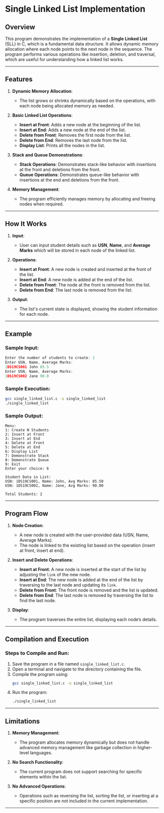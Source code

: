 # Single Linked List Implementation

## Overview

This program demonstrates the implementation of a **Single Linked List** (SLL) in C, which is a fundamental data structure. It allows dynamic memory allocation where each node points to the next node in the sequence. The program performs various operations like insertion, deletion, and traversal, which are useful for understanding how a linked list works.

---

## Features

1. **Dynamic Memory Allocation**:
   - The list grows or shrinks dynamically based on the operations, with each node being allocated memory as needed.
   
2. **Basic Linked List Operations**:
   - **Insert at Front**: Adds a new node at the beginning of the list.
   - **Insert at End**: Adds a new node at the end of the list.
   - **Delete from Front**: Removes the first node from the list.
   - **Delete from End**: Removes the last node from the list.
   - **Display List**: Prints all the nodes in the list.

3. **Stack and Queue Demonstrations**:
   - **Stack Operations**: Demonstrates stack-like behavior with insertions at the front and deletions from the front.
   - **Queue Operations**: Demonstrates queue-like behavior with insertions at the end and deletions from the front.

4. **Memory Management**:
   - The program efficiently manages memory by allocating and freeing nodes when required.

---

## How It Works

1. **Input**:  
   - User can input student details such as **USN**, **Name**, and **Average Marks** which will be stored in each node of the linked list.

2. **Operations**:
   - **Insert at Front**: A new node is created and inserted at the front of the list.
   - **Insert at End**: A new node is added at the end of the list.
   - **Delete from Front**: The node at the front is removed from the list.
   - **Delete from End**: The last node is removed from the list.

3. **Output**:  
   - The list's current state is displayed, showing the student information for each node.

---

## Example

### Sample Input:
```c
Enter the number of students to create: 2
Enter USN, Name, Average Marks:
1DS19CS001 John 85.5
Enter USN, Name, Average Marks:
1DS19CS002 Jane 90.0
```

### Sample Execution:
```bash
gcc single_linked_list.c -o single_linked_list
./single_linked_list
```

### Sample Output:
```
Menu:
1: Create N Students
2: Insert at Front
3: Insert at End
4: Delete at Front
5: Delete at End
6: Display List
7: Demonstrate Stack
8: Demonstrate Queue
9: Exit
Enter your choice: 6

Student Data in List:
USN: 1DS19CS001, Name: John, Avg Marks: 85.50
USN: 1DS19CS002, Name: Jane, Avg Marks: 90.00

Total Students: 2
```

---

## Program Flow

1. **Node Creation**:
   - A new node is created with the user-provided data (USN, Name, Average Marks).
   - The node is linked to the existing list based on the operation (insert at front, insert at end).

2. **Insert and Delete Operations**:
   - **Insert at Front**: A new node is inserted at the start of the list by adjusting the `link` of the new node.
   - **Insert at End**: The new node is added at the end of the list by traversing to the last node and updating its `link`.
   - **Delete from Front**: The front node is removed and the list is updated.
   - **Delete from End**: The last node is removed by traversing the list to find the last node.

3. **Display**:
   - The program traverses the entire list, displaying each node’s details.

---

## Compilation and Execution

### Steps to Compile and Run:
1. Save the program in a file named `single_linked_list.c`.
2. Open a terminal and navigate to the directory containing the file.
3. Compile the program using:
   ```bash
   gcc single_linked_list.c -o single_linked_list
   ```
4. Run the program:
   ```bash
   ./single_linked_list
   ```

---

## Limitations

1. **Memory Management**:
   - The program allocates memory dynamically but does not handle advanced memory management like garbage collection in higher-level languages.

2. **No Search Functionality**:
   - The current program does not support searching for specific elements within the list.

3. **No Advanced Operations**:
   - Operations such as reversing the list, sorting the list, or inserting at a specific position are not included in the current implementation.

---
